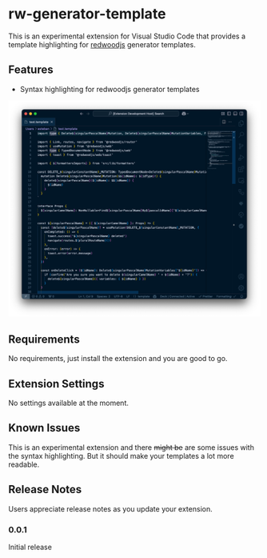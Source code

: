 # rw-generator-template

This is an experimental extension for Visual Studio Code that provides a template highlighting for [redwoodjs](https://github.com/redwoodjs/redwood) generator templates.

## Features

- Syntax highlighting for redwoodjs generator templates

![Screenshot of a redwood template file with syntax highlighting in vs code](https://github.com/esteban-url/rw-generator-templates/raw/main/screenshot.png)

## Requirements

No requirements, just install the extension and you are good to go.

## Extension Settings

No settings available at the moment.

## Known Issues

This is an experimental extension and there ~~might be~~ are some issues with the syntax highlighting. But it should make your templates a lot more readable.

## Release Notes

Users appreciate release notes as you update your extension.

### 0.0.1

Initial release
